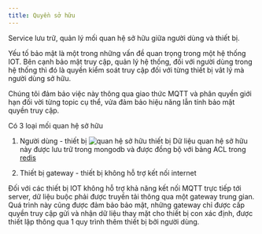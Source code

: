 ```yaml
---
title: Quyền sở hữu
---
```


Service lưu trữ, quản lý mối quan hệ sở hữu giữa người dùng và thiết bị.

Yếu tố bảo mật là một trong những vấn đề quan trọng trong một hệ thống IOT. Bên cạnh bảo mật truy cập, quản lý hệ thống, đối với người dùng trong hệ thống thì đó là quyền kiểm soát truy cập đối với từng thiết bị vât lý mà người dùng sở hữu.

Chúng tôi đảm bảo việc này thông qua giao thức MQTT và phân quyền giới hạn đối vời từng topic cụ thể, vửa đảm bảo hiệu năng lẫn tính bảo mật quyền truy cập.

Có 3 loại mối quan hệ sở hữu

1. Người dùng - thiết bị
  ![](https://makihome.vn/wp-content/uploads/2020/01/user_device_relations.svg "quan hệ sở hữu thiết bị")
  Dữ liệu quan hệ sở hữu này được lưu trữ trong mongodb và được đồng bộ với bảng ACL trong [redis](database.md#redis)  

2. Thiết bị gateway - thiết bị không hỗ trợ kết nối internet

Đối với các thiết bị IOT không hỗ trợ khả năng kết nối MQTT trực tiếp tới server, dữ liệu buộc phải được truyền tải thông qua một gateway trung gian. Quá trình này cũng được đảm bảo bảo mật, những gateway chỉ được cấp quyền truy cập gửi và nhận dữ liệu thay mặt cho thiết bị con xác định, được thiết lập thông qua 1 quy trình thêm thiết bị bởi người dùng.
